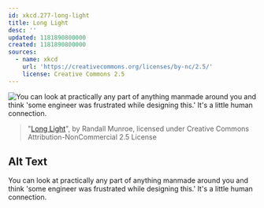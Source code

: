 ```yaml
---
id: xkcd.277-long-light
title: Long Light
desc: ''
updated: 1181890800000
created: 1181890800000
sources:
  - name: xkcd
    url: 'https://creativecommons.org/licenses/by-nc/2.5/'
    license: Creative Commons 2.5
---
```

![You can look at practically any part of anything manmade around you and think 'some engineer was frustrated while designing this.'  It's a little human connection.](https://imgs.xkcd.com/comics/long_light.png)
> "[Long Light](https://xkcd.com/277/)", by Randall Munroe, licensed under Creative Commons Attribution-NonCommercial 2.5 License

## Alt Text
You can look at practically any part of anything manmade around you and think 'some engineer was frustrated while designing this.'  It's a little human connection.
